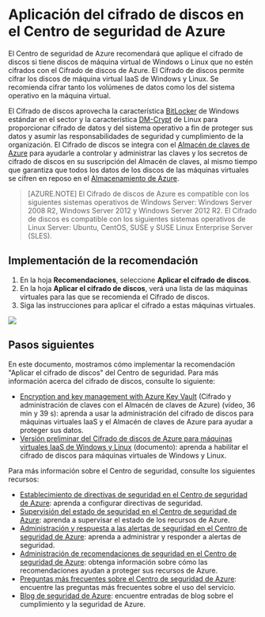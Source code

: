 <properties
   pageTitle="Aplicación del cifrado de discos en el Centro de seguridad de Azure | Microsoft Azure"
   description="En este documento, se muestra cómo implementar la recomendación **Aplicar el cifrado de discos** del Centro de seguridad de Azure."
   services="security-center"
   documentationCenter="na"
   authors="TerryLanfear"
   manager="StevenPo"
   editor=""/>

<tags
   ms.service="security-center"
   ms.devlang="na"
   ms.topic="article"
   ms.tgt_pltfrm="na"
   ms.workload="na"
   ms.date="02/23/2016"
   ms.author="terrylan"/>

# Aplicación del cifrado de discos en el Centro de seguridad de Azure

El Centro de seguridad de Azure recomendará que aplique el cifrado de discos si tiene discos de máquina virtual de Windows o Linux que no estén cifrados con el Cifrado de discos de Azure. El Cifrado de discos permite cifrar los discos de máquina virtual IaaS de Windows y Linux. Se recomienda cifrar tanto los volúmenes de datos como los del sistema operativo en la máquina virtual.


El Cifrado de discos aprovecha la característica [BitLocker](https://technet.microsoft.com/library/cc732774.aspx) de Windows estándar en el sector y la característica [DM-Crypt](https://en.wikipedia.org/wiki/Dm-crypt) de Linux para proporcionar cifrado de datos y del sistema operativo a fin de proteger sus datos y asumir las responsabilidades de seguridad y cumplimiento de la organización. El Cifrado de discos se integra con el [Almacén de claves de Azure](https://azure.microsoft.com/documentation/services/key-vault/) para ayudarle a controlar y administrar las claves y los secretos de cifrado de discos en su suscripción del Almacén de claves, al mismo tiempo que garantiza que todos los datos de los discos de las máquinas virtuales se cifren en reposo en el [Almacenamiento de Azure](https://azure.microsoft.com/documentation/services/storage/).

> [AZURE.NOTE] El Cifrado de discos de Azure es compatible con los siguientes sistemas operativos de Windows Server: Windows Server 2008 R2, Windows Server 2012 y Windows Server 2012 R2. El Cifrado de discos es compatible con los siguientes sistemas operativos de Linux Server: Ubuntu, CentOS, SUSE y SUSE Linux Enterprise Server (SLES).

## Implementación de la recomendación

1. En la hoja **Recomendaciones**, seleccione **Aplicar el cifrado de discos**.
2. En la hoja **Aplicar el cifrado de discos**, verá una lista de las máquinas virtuales para las que se recomienda el Cifrado de discos.
3. Siga las instrucciones para aplicar el cifrado a estas máquinas virtuales.

![][1]

## Pasos siguientes

En este documento, mostramos cómo implementar la recomendación "Aplicar el cifrado de discos" del Centro de seguridad. Para más información acerca del cifrado de discos, consulte lo siguiente:

- [Encryption and key management with Azure Key Vault](https://azure.microsoft.com/documentation/videos/azurecon-2015-encryption-and-key-management-with-azure-key-vault/) (Cifrado y administración de claves con el Almacén de claves de Azure) (vídeo, 36 min y 39 s): aprenda a usar la administración del cifrado de discos para máquinas virtuales IaaS y el Almacén de claves de Azure para ayudar a proteger sus datos.
- [Versión preliminar del Cifrado de discos de Azure para máquinas virtuales IaaS de Windows y Linux](../azure-security-disk-encryption.md) (documento): aprenda a habilitar el cifrado de discos para máquinas virtuales de Windows y Linux.

Para más información sobre el Centro de seguridad, consulte los siguientes recursos:

- [Establecimiento de directivas de seguridad en el Centro de seguridad de Azure](security-center-policies.md): aprenda a configurar directivas de seguridad.
- [Supervisión del estado de seguridad en el Centro de seguridad de Azure](security-center-monitoring.md): aprenda a supervisar el estado de los recursos de Azure.
- [Administración y respuesta a las alertas de seguridad en el Centro de seguridad de Azure](security-center-managing-and-responding-alerts.md): aprenda a administrar y responder a alertas de seguridad.
- [Administración de recomendaciones de seguridad en el Centro de seguridad de Azure](security-center-recommendations.md): obtenga información sobre cómo las recomendaciones ayudan a proteger sus recursos de Azure.
- [Preguntas más frecuentes sobre el Centro de seguridad de Azure](security-center-faq.md): encuentre las preguntas más frecuentes sobre el uso del servicio.
- [Blog de seguridad de Azure](http://blogs.msdn.com/b/azuresecurity/): encuentre entradas de blog sobre el cumplimiento y la seguridad de Azure.



<!--Image references-->
[1]: ./media/security-center-apply-disk-encryption/apply-disk-encryption.png

<!---HONumber=AcomDC_0224_2016-->